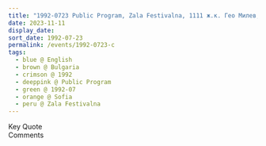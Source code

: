 ```yaml
---
title: "1992-0723 Public Program, Zala Festivalna, 1111 ж.к. Гео Милев, Sofia, Bulgaria"
date: 2023-11-11
display_date: 
sort_date: 1992-07-23
permalink: /events/1992-0723-c
tags:
  - blue @ English
  - brown @ Bulgaria
  - crimson @ 1992
  - deeppink @ Public Program
  - green @ 1992-07
  - orange @ Sofia
  - peru @ Zala Festivalna
---
```


<wave-list>
  <list-title color="green" width="75">Key Quote</list-title>
  <list-item color="BlanchedAlmond"  width="200"></list-item>
  <list-item color="Lavender"></list-item>
  <list-item color="BlanchedAlmond"></list-item>
</wave-list>

<br>

<wave-list>
  <list-title color="green" width="75">Comments</list-title>
  <list-item color="BlanchedAlmond"  width="200"></list-item>
  <list-item color="Lavender"></list-item>
  <list-item color="BlanchedAlmond"></list-item>
</wave-list>